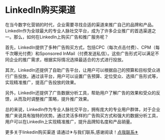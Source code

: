 # LinkedIn购买渠道

在当今数字化营销的时代，企业需要寻找合适的渠道来推广自己的品牌和产品。LinkedIn作为全球最大的专业人脉社交平台，成为了许多企业推广的首选渠道之一。那么，如何在LinkedIn上购买广告和推广服务呢？

首先，LinkedIn提供了多种广告购买方式，包括CPC（每次点击付费）、CPM（每千次曝光付费）和Sponsored InMail（付费发送私信）。这些广告形式可以满足不同企业的推广需求，根据实际情况选择最适合的方式进行投放。

其次，LinkedIn还提供了自助广告平台，让用户可以根据自己的预算和目标受众进行广告投放。通过该平台，用户可以设置广告预算、定位受众、选择广告形式等，实现精准推广，提高广告投放的效果。

另外，LinkedIn还提供了广告数据分析工具，帮助用户了解广告的效果和受众的反馈，从而及时调整推广策略，提升推广效果。

总的来说，LinkedIn作为专业人脉社交平台，拥有庞大的专业用户群体，对于企业推广来说具有独特的优势。通过灵活多样的广告购买方式和强大的数据分析工具，用户可以在LinkedIn上实现精准推广，提升品牌知名度和产品销量。

更多关于linkedin购买渠道 请通过✈与我们联系,感谢阅读！[点我联系✈](https://web.G208.com)